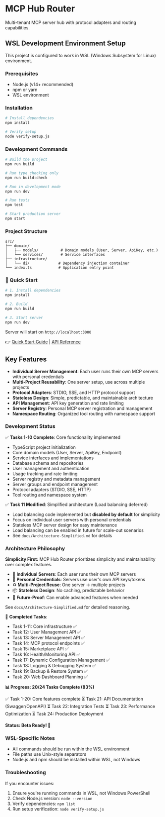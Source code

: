 # MCP Hub Router

Multi-tenant MCP server hub with protocol adapters and routing capabilities.

## WSL Development Environment Setup

This project is configured to work in WSL (Windows Subsystem for Linux) environment.

### Prerequisites

- Node.js (v14+ recommended)
- npm or yarn
- WSL environment

### Installation

```bash
# Install dependencies
npm install

# Verify setup
node verify-setup.js
```

### Development Commands

```bash
# Build the project
npm run build

# Run type checking only
npm run build:check

# Run in development mode
npm run dev

# Run tests
npm test

# Start production server
npm start
```

### Project Structure

```
src/
├── domain/
│   ├── models/          # Domain models (User, Server, ApiKey, etc.)
│   └── services/        # Service interfaces
├── infrastructure/
│   └── di/             # Dependency injection container
└── index.ts            # Application entry point
```

### 🎯 Quick Start

```bash
# 1. Install dependencies
npm install

# 2. Build
npm run build

# 3. Start server
npm run dev
```

Server will start on `http://localhost:3000`

👉 [Quick Start Guide](./docs/Quick-Start.md) | [API Reference](./docs/API-Reference.md)

## Key Features

- **Individual Server Management**: Each user runs their own MCP servers with personal credentials
- **Multi-Project Reusability**: One server setup, use across multiple projects
- **Protocol Adapters**: STDIO, SSE, and HTTP protocol support
- **Stateless Design**: Simple, predictable, and maintainable architecture
- **API Management**: API key generation and rate limiting
- **Server Registry**: Personal MCP server registration and management
- **Namespace Routing**: Organized tool routing with namespace support

### Development Status

✅ **Tasks 1-10 Complete**: Core functionality implemented
- TypeScript project initialization
- Core domain models (User, Server, ApiKey, Endpoint)
- Service interfaces and implementations
- Database schema and repositories
- User management and authentication
- Usage tracking and rate limiting
- Server registry and metadata management
- Server groups and endpoint management
- Protocol adapters (STDIO, SSE, HTTP)
- Tool routing and namespace system

✅ **Task 11 Modified**: Simplified architecture (Load balancing deferred)
- Load balancing code implemented but **disabled by default** for simplicity
- Focus on individual user servers with personal credentials
- Stateless MCP server design for easy maintenance
- Load balancing can be enabled in future for scale-out scenarios
- See `docs/Architecture-Simplified.md` for details

### Architecture Philosophy

**Simplicity First:** MCP Hub Router prioritizes simplicity and maintainability over complex features.

- 👤 **Individual Servers**: Each user runs their own MCP servers
- 🔑 **Personal Credentials**: Servers use user's own API keys/tokens
- ♻️ **Multi-Project Reuse**: One server → multiple projects
- 📦 **Stateless Design**: No caching, predictable behavior
- 🚀 **Future-Proof**: Can enable advanced features when needed

See `docs/Architecture-Simplified.md` for detailed reasoning.

🎉 **Completed Tasks**:
- Task 1-11: Core infrastructure ✅
- Task 12: User Management API ✅
- Task 13: Server Management API ✅
- Task 14: MCP protocol endpoints ✅
- Task 15: Marketplace API ✅
- Task 16: Health/Monitoring API ✅
- Task 17: Dynamic Configuration Management ✅
- Task 18: Logging & Debugging System ✅
- Task 19: Backup & Restore System ✅
- Task 20: Web Dashboard Planning ✅

**📊 Progress: 20/24 Tasks Complete (83%)**

✅ Task 1-20: Core features complete
⏳ Task 21: API Documentation (Swagger/OpenAPI)
⏳ Task 22: Integration Tests
⏳ Task 23: Performance Optimization
⏳ Task 24: Production Deployment

**Status: Beta Ready! 🚀**

### WSL-Specific Notes

- All commands should be run within the WSL environment
- File paths use Unix-style separators
- Node.js and npm should be installed within WSL, not Windows

### Troubleshooting

If you encounter issues:

1. Ensure you're running commands in WSL, not Windows PowerShell
2. Check Node.js version: `node --version`
3. Verify dependencies: `npm list`
4. Run setup verification: `node verify-setup.js`